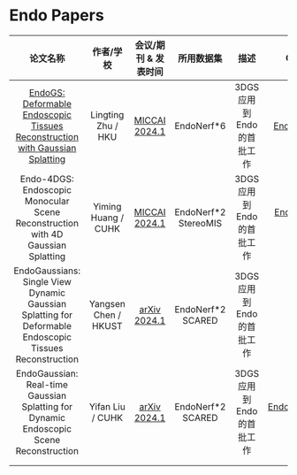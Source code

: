 # Endo Papers

|                           论文名称                           |      作者/学校       |               会议/期刊 & 发表时间                |      所用数据集      |           描述           |                            Github                            |
| :----------------------------------------------------------: | :------------------: | :-----------------------------------------------: | :------------------: | :----------------------: | :----------------------------------------------------------: |
| [EndoGS: Deformable Endoscopic Tissues Reconstruction with Gaussian Splatting](./Endo/EndoGS.md) |  Lingting Zhu / HKU  | [MICCAI 2024.1](https://arxiv.org/abs/2401.11535) |      EndoNerf*6      | 3DGS应用到Endo的首批工作 |      [EndoGS 106](https://github.com/HKU-MedAI/EndoGS)       |
| Endo-4DGS: Endoscopic Monocular Scene Reconstruction with 4D Gaussian Splatting | Yiming Huang / CUHK  | [MICCAI 2024.1](https://arxiv.org/abs/2401.16416) | EndoNerf*2 StereoMIS | 3DGS应用到Endo的首批工作 |   [Endo-4DGS 38](https://github.com/lastbasket/Endo-4DGS)    |
| EndoGaussians: Single View Dynamic Gaussian Splatting for Deformable Endoscopic Tissues Reconstruction | Yangsen Chen / HKUST | [arXiv 2024.1](https://arxiv.org/abs/2401.13352)  | EndoNerf*2   SCARED  | 3DGS应用到Endo的首批工作 |                              -                               |
| EndoGaussian: Real-time Gaussian Splatting for Dynamic Endoscopic Scene Reconstruction |   Yifan Liu / CUHK   | [arXiv 2024.1](https://arxiv.org/abs/2401.12561)  | EndoNerf*2   SCARED  | 3DGS应用到Endo的首批工作 | [EndoGaussians 106](https://github.com/CUHK-AIM-Group/EndoGaussian) |
|                                                              |                      |                                                   |                      |                          |                                                              |
|                                                              |                      |                                                   |                      |                          |                                                              |

